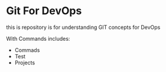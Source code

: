 # Git For DevOps


this is repository is for understanding GIT concepts for DevOps


With Commands includes:

- Commads
- Test
- Projects
